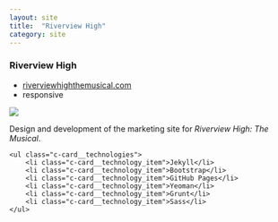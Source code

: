 ```yaml
---
layout: site
title:  "Riverview High"
category: site
---
```


### Riverview High

<ul class="c-card__stats">
    <li><a href="http://www.riverviewhighthemusical.com">riverviewhighthemusical.com</a></li>
    <li>responsive</li>
</ul>

<div class="c-media c-media__image c--wide">
    <img src="{{ site.baseurl }}img/sites/riverviewhigh.jpg" />
</div>

<div class="c-card__description">
    <p>Design and development of the marketing site for <em>Riverview High: The Musical</em>.</p>

    <ul class="c-card__technologies">
        <li class="c-card__technology_item">Jekyll</li>
        <li class="c-card__technology_item">Bootstrap</li>
        <li class="c-card__technology_item">GitHub Pages</li>
        <li class="c-card__technology_item">Yeoman</li>
        <li class="c-card__technology_item">Grunt</li>
        <li class="c-card__technology_item">Sass</li>
    </ul>
</div>
